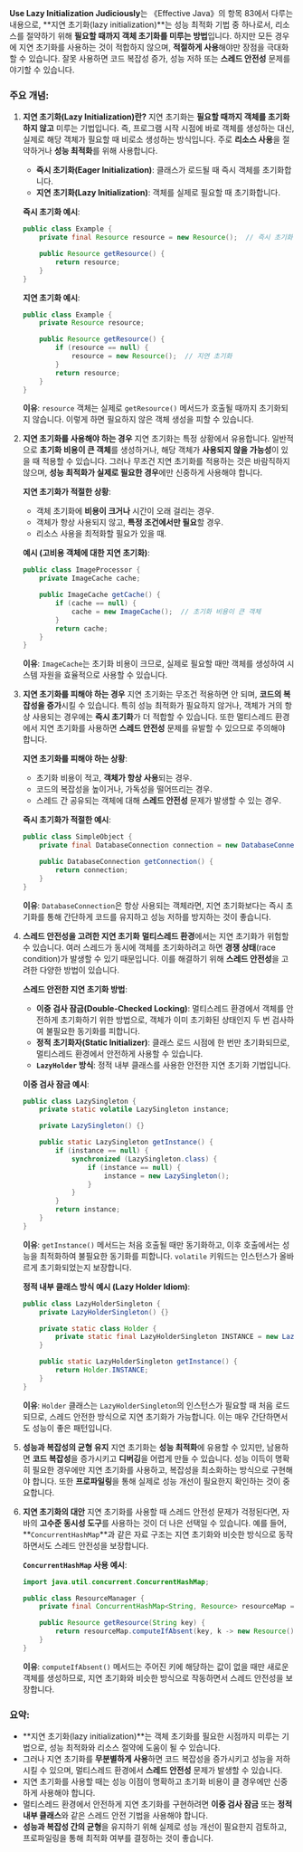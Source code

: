 **Use Lazy Initialization Judiciously**는 《Effective Java》의 항목 83에서 다루는 내용으로, **지연 초기화(lazy initialization)**는 성능 최적화 기법 중 하나로서, 리소스를 절약하기 위해 **필요할 때까지 객체 초기화를 미루는 방법**입니다. 하지만 모든 경우에 지연 초기화를 사용하는 것이 적합하지 않으며, **적절하게 사용**해야만 장점을 극대화할 수 있습니다. 잘못 사용하면 코드 복잡성 증가, 성능 저하 또는 **스레드 안전성** 문제를 야기할 수 있습니다.

### 주요 개념:

1. **지연 초기화(Lazy Initialization)란?**
   지연 초기화는 **필요할 때까지 객체를 초기화하지 않고** 미루는 기법입니다. 즉, 프로그램 시작 시점에 바로 객체를 생성하는 대신, 실제로 해당 객체가 필요할 때 비로소 생성하는 방식입니다. 주로 **리소스 사용**을 절약하거나 **성능 최적화**를 위해 사용합니다.

   - **즉시 초기화(Eager Initialization)**: 클래스가 로드될 때 즉시 객체를 초기화합니다.
   - **지연 초기화(Lazy Initialization)**: 객체를 실제로 필요할 때 초기화합니다.

   **즉시 초기화 예시**:
   ```java
   public class Example {
       private final Resource resource = new Resource();  // 즉시 초기화

       public Resource getResource() {
           return resource;
       }
   }
   ```

   **지연 초기화 예시**:
   ```java
   public class Example {
       private Resource resource;

       public Resource getResource() {
           if (resource == null) {
               resource = new Resource();  // 지연 초기화
           }
           return resource;
       }
   }
   ```

   **이유**: `resource` 객체는 실제로 `getResource()` 메서드가 호출될 때까지 초기화되지 않습니다. 이렇게 하면 필요하지 않은 객체 생성을 피할 수 있습니다.

2. **지연 초기화를 사용해야 하는 경우**
   지연 초기화는 특정 상황에서 유용합니다. 일반적으로 **초기화 비용이 큰 객체**를 생성하거나, 해당 객체가 **사용되지 않을 가능성**이 있을 때 적용할 수 있습니다. 그러나 무조건 지연 초기화를 적용하는 것은 바람직하지 않으며, **성능 최적화가 실제로 필요한 경우**에만 신중하게 사용해야 합니다.

   **지연 초기화가 적절한 상황**:
   - 객체 초기화에 **비용이 크거나** 시간이 오래 걸리는 경우.
   - 객체가 항상 사용되지 않고, **특정 조건에서만 필요**할 경우.
   - 리소스 사용을 최적화할 필요가 있을 때.

   **예시 (고비용 객체에 대한 지연 초기화)**:
   ```java
   public class ImageProcessor {
       private ImageCache cache;

       public ImageCache getCache() {
           if (cache == null) {
               cache = new ImageCache();  // 초기화 비용이 큰 객체
           }
           return cache;
       }
   }
   ```

   **이유**: `ImageCache`는 초기화 비용이 크므로, 실제로 필요할 때만 객체를 생성하여 시스템 자원을 효율적으로 사용할 수 있습니다.

3. **지연 초기화를 피해야 하는 경우**
   지연 초기화는 무조건 적용하면 안 되며, **코드의 복잡성을 증가**시킬 수 있습니다. 특히 성능 최적화가 필요하지 않거나, 객체가 거의 항상 사용되는 경우에는 **즉시 초기화**가 더 적합할 수 있습니다. 또한 멀티스레드 환경에서 지연 초기화를 사용하면 **스레드 안전성** 문제를 유발할 수 있으므로 주의해야 합니다.

   **지연 초기화를 피해야 하는 상황**:
   - 초기화 비용이 적고, **객체가 항상 사용**되는 경우.
   - 코드의 복잡성을 높이거나, 가독성을 떨어뜨리는 경우.
   - 스레드 간 공유되는 객체에 대해 **스레드 안전성** 문제가 발생할 수 있는 경우.

   **즉시 초기화가 적절한 예시**:
   ```java
   public class SimpleObject {
       private final DatabaseConnection connection = new DatabaseConnection();  // 즉시 초기화

       public DatabaseConnection getConnection() {
           return connection;
       }
   }
   ```

   **이유**: `DatabaseConnection`은 항상 사용되는 객체라면, 지연 초기화보다는 즉시 초기화를 통해 간단하게 코드를 유지하고 성능 저하를 방지하는 것이 좋습니다.

4. **스레드 안전성을 고려한 지연 초기화**
   **멀티스레드 환경**에서는 지연 초기화가 위험할 수 있습니다. 여러 스레드가 동시에 객체를 초기화하려고 하면 **경쟁 상태**(race condition)가 발생할 수 있기 때문입니다. 이를 해결하기 위해 **스레드 안전성**을 고려한 다양한 방법이 있습니다.

   **스레드 안전한 지연 초기화 방법**:
   - **이중 검사 잠금(Double-Checked Locking)**: 멀티스레드 환경에서 객체를 안전하게 초기화하기 위한 방법으로, 객체가 이미 초기화된 상태인지 두 번 검사하여 불필요한 동기화를 피합니다.
   - **정적 초기화자(Static Initializer)**: 클래스 로드 시점에 한 번만 초기화되므로, 멀티스레드 환경에서 안전하게 사용할 수 있습니다.
   - **`LazyHolder` 방식**: 정적 내부 클래스를 사용한 안전한 지연 초기화 기법입니다.

   **이중 검사 잠금 예시**:
   ```java
   public class LazySingleton {
       private static volatile LazySingleton instance;

       private LazySingleton() {}

       public static LazySingleton getInstance() {
           if (instance == null) {
               synchronized (LazySingleton.class) {
                   if (instance == null) {
                       instance = new LazySingleton();
                   }
               }
           }
           return instance;
       }
   }
   ```

   **이유**: `getInstance()` 메서드는 처음 호출될 때만 동기화하고, 이후 호출에서는 성능을 최적화하여 불필요한 동기화를 피합니다. `volatile` 키워드는 인스턴스가 올바르게 초기화되었는지 보장합니다.

   **정적 내부 클래스 방식 예시 (Lazy Holder Idiom)**:
   ```java
   public class LazyHolderSingleton {
       private LazyHolderSingleton() {}

       private static class Holder {
           private static final LazyHolderSingleton INSTANCE = new LazyHolderSingleton();
       }

       public static LazyHolderSingleton getInstance() {
           return Holder.INSTANCE;
       }
   }
   ```

   **이유**: `Holder` 클래스는 `LazyHolderSingleton`의 인스턴스가 필요할 때 처음 로드되므로, 스레드 안전한 방식으로 지연 초기화가 가능합니다. 이는 매우 간단하면서도 성능이 좋은 패턴입니다.

5. **성능과 복잡성의 균형 유지**
   지연 초기화는 **성능 최적화**에 유용할 수 있지만, 남용하면 **코드 복잡성**을 증가시키고 **디버깅**을 어렵게 만들 수 있습니다. 성능 이득이 명확히 필요한 경우에만 지연 초기화를 사용하고, 복잡성을 최소화하는 방식으로 구현해야 합니다. 또한 **프로파일링**을 통해 실제로 성능 개선이 필요한지 확인하는 것이 중요합니다.

6. **지연 초기화의 대안**
   지연 초기화를 사용할 때 스레드 안전성 문제가 걱정된다면, 자바의 **고수준 동시성 도구**를 사용하는 것이 더 나은 선택일 수 있습니다. 예를 들어, **`ConcurrentHashMap`**과 같은 자료 구조는 지연 초기화와 비슷한 방식으로 동작하면서도 스레드 안전성을 보장합니다.

   **`ConcurrentHashMap` 사용 예시**:
   ```java
   import java.util.concurrent.ConcurrentHashMap;

   public class ResourceManager {
       private final ConcurrentHashMap<String, Resource> resourceMap = new ConcurrentHashMap<>();

       public Resource getResource(String key) {
           return resourceMap.computeIfAbsent(key, k -> new Resource());
       }
   }
   ```

   **이유**: `computeIfAbsent()` 메서드는 주어진 키에 해당하는 값이 없을 때만 새로운 객체를 생성하므로, 지연 초기화와 비슷한 방식으로 작동하면서 스레드 안전성을 보장합니다.

### 요약:

- **지연 초기화(lazy initialization)**는 객체 초기화를 필요한 시점까지 미루는 기법으로, 성능 최적화와 리소스 절약에 도움이 될 수 있습니다.
- 그러나 지연 초기화를 **무분별하게 사용**하면 코드 복잡성을 증가시키고 성능을 저하시킬 수 있으며, 멀티스레드 환경에서 **스레드 안전성** 문제가 발생할 수 있습니다.
- 지연 초기화를 사용할 때는 성능 이점이 명확하고 초기화 비용이 클 경우에만 신중하게 사용해야 합니다.
- 멀티스레드 환경에서 안전하게 지연 초기화를 구현하려면 **이중 검사 잠금** 또는 **정적 내부 클래스**와 같은 스레드 안전 기법을 사용해야 합니다.
- **성능과 복잡성 간의 균형**을 유지하기 위해 실제로 성능 개선이 필요한지 검토하고, 프로파일링을 통해 최적화 여부를 결정하는 것이 좋습니다.


